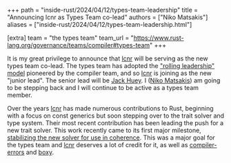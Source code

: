 +++
path = "inside-rust/2024/04/12/types-team-leadership"
title = "Announcing lcnr as Types Team co-lead"
authors = ["Niko Matsakis"]
aliases = ["inside-rust/2024/04/12/types-team-leadership.html"]

[extra]
team = "the types team"
team_url = "https://www.rust-lang.org/governance/teams/compiler#types-team"
+++

It is my great privilege to announce that [lcnr][] will be serving as the new types team co-lead. The types team has adopted the ["rolling leadership" model](https://rust-lang.github.io/rfcs/3262-compiler-team-rolling-leads.html) pioneered by the compiler team, and so [lcnr][] is joining as the new "junior lead". The senior lead will be [Jack Huey][]. I ([Niko Matsakis][]) am going to be stepping back and I will continue to be active as a types team member.

Over the years [lcnr][] has made numerous contributions to Rust, beginning with a focus on const generics but soon stepping over to the trait solver and type system. Their most recent contribution has been leading the push for a new trait solver. This work recently came to its first major milestone, [stabilizing the new solver for use in coherence][#121848]. This was a major goal for the types team and [lcnr][] deserves a lot of credit for it, as well as [compiler-errors][] and [boxy][].

[#121848]: https://github.com/rust-lang/rust/pull/121848
[compiler-errors]: https://github.com/compiler-errors
[boxy]: https://github.com/boxyuwu
[lcnr]: https://github.com/lcnr
[Jack Huey]: https://github.com/jackh726
[Niko Matsakis]: https://github.com/nikomatsakis

